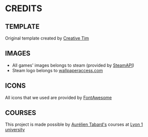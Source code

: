 # CREDITS

## TEMPLATE

Original template created by [Creative Tim](https://demos.creative-tim.com/black-dashboard/docs/1.0/foundation/colors)



## IMAGES

- All games' images belongs to steam (provided by [SteamAPI](https://steamcommunity.com/dev?l=french))
- Steam logo belongs to [wallpaperaccess.com](https://wallpaperaccess.com/steam-logo)



## ICONS

All icons that we used are provided by [FontAwesome](https://fontawesome.com/)



## COURSES

This project is made possible by [Aurélien Tabard's](https://lyondataviz.github.io/teaching/lyon1-m2/2021/) courses at [Lyon 1 university](http://master-info.univ-lyon1.fr/DS/)
